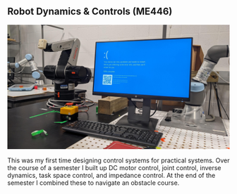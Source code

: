 ## Robot Dynamics & Controls (ME446)
![](assets/RobotControls.jpg)

This was my first time designing control systems for practical systems. Over the course of a semester I built up DC motor control, joint control, inverse dynamics, task space control, and impedance control. At the end of the semester I combined these to navigate an obstacle course.